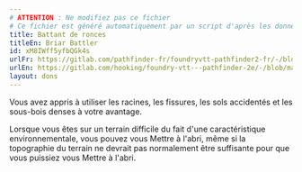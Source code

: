 ```yaml
---
# ATTENTION : Ne modifiez pas ce fichier
# Ce fichier est généré automatiquement par un script d'après les données du module Foundry VTT officiel et de sa traduction
title: Battant de ronces
titleEn: Briar Battler
id: xM8IWff5yfbQGk4s
urlFr: https://gitlab.com/pathfinder-fr/foundryvtt-pathfinder2-fr/-/blob/master/data/feats/xM8IWff5yfbQGk4s.htm
urlEn: https://gitlab.com/hooking/foundry-vtt---pathfinder-2e/-/blob/master/packs/data/feats.db/briar-battler.json
layout: dons
---
```

Vous avez appris à utiliser les racines, les fissures, les sols accidentés et les sous-bois denses à votre avantage.

 Lorsque vous êtes sur un terrain difficile du fait d'une caractéristique environnementale, vous pouvez vous Mettre à l'abri, même si la topographie du terrain ne devrait pas normalement être suffisante pour que vous puissiez vous Mettre à l'abri.
